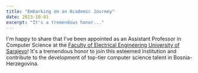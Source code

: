 ```yaml
---
title: "Embarking on an Academic Journey"
date: 2023-10-01
excerpt: "It's a tremendous honor..."
---
```


I'm happy to share that I've been appointed as an Assistant Professor in Computer Science at the [Faculty of Electrical Engineering University of Sarajevo](https://www.etf.unsa.ba/)! It's a tremendous honor to join this esteemed institution and contribute to the development of top-tier computer science talent in Bosnia-Herzegovina.
